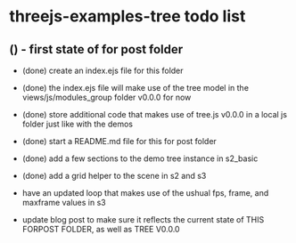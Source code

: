 # threejs-examples-tree todo list


## () - first state of for post folder

* (done) create an index.ejs file for this folder
* (done) the index.ejs file will make use of the tree model in the views/js/modules_group folder v0.0.0 for now
* (done) store additional code that makes use of tree.js v0.0.0 in a local js folder just like with the demos
* (done) start a README.md file for this for post folder
* (done) add a few sections to the demo tree instance in s2_basic
* (done) add a grid helper to the scene in s2 and s3

* have an updated loop that makes use of the ushual fps, frame, and maxframe values in s3

* update blog post to make sure it reflects the current state of THIS FORPOST FOLDER, as well as TREE V0.0.0